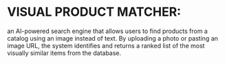 # VISUAL PRODUCT MATCHER:

an AI-powered search engine that allows users to find products from a catalog using an image instead of text. 
By uploading a photo or pasting an image URL, the system identifies and returns a ranked list of the most visually similar items from the database.
